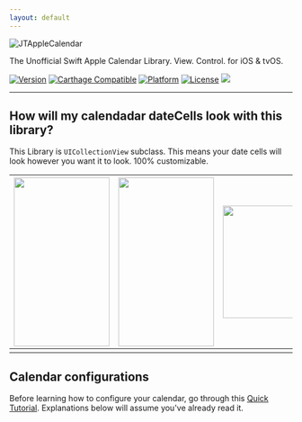 ```yaml
---
layout: default
---
```


![JTAppleCalendar](https://github.com/patchthecode/JTAppleCalendar/blob/master/Images/JTAppleCalendar.jpg?raw=true)

The Unofficial Swift Apple Calendar Library. View. Control. for iOS & tvOS.

[![Version](https://img.shields.io/cocoapods/v/JTAppleCalendar.svg?style=flat)](http://cocoapods.org/pods/JTAppleCalendar) [![Carthage Compatible](https://img.shields.io/badge/Carthage-compatible-4BC51D.svg?style=flat)](https://github.com/Carthage/Carthage) [![Platform](https://img.shields.io/cocoapods/p/JTAppleCalendar.svg?style=flat)](http://cocoapods.org/pods/JTAppleCalendar) [![License](https://img.shields.io/cocoapods/l/JTAppleCalendar.svg?style=flat)](http://cocoapods.org/pods/JTAppleCalendar) [![](https://www.paypalobjects.com/webstatic/en_US/btn/btn_donate_74x21.png)](https://salt.bountysource.com/teams/jtapplecalendar)

___


## How will my calendadar dateCells look with this library?


This Library is `UICollectionView` subclass. This means your date cells will look however you want it to look. 100% customizable.



<img src="https://cloud.githubusercontent.com/assets/12565719/14400904/878bd590-fe00-11e5-9ae6-eb97107af0c0.png" height="300" width="170"> | <img src="https://cloud.githubusercontent.com/assets/6205705/15713434/b6c8867e-2816-11e6-8b90-cd82caea28dd.gif" height="300" width="170"> | <img src="https://cloud.githubusercontent.com/assets/4571502/16706761/ff11073e-45ea-11e6-8d1a-79fc0c15df90.gif" height="200" width="200"> | **[See more](https://github.com/patchthecode/JTAppleCalendar/issues/2)**
----  |  ----  |  ----  |  ----
   |    |    | 


## Calendar configurations
Before learning how to configure your calendar, go through this [Quick Tutorial](/Tutorial.html). Explanations below will assume you've already read it.


